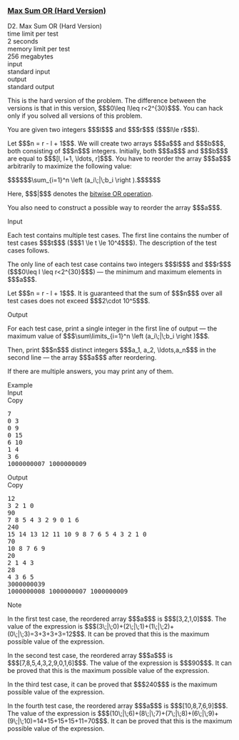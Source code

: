 <h3><a href="https://codeforces.com/contest/2146/problem/D2" target="_blank" rel="noopener noreferrer">Max Sum OR (Hard Version)</a></h3>

<div class="header"><div class="title">D2. Max Sum OR (Hard Version)</div><div class="time-limit"><div class="property-title">time limit per test</div>2 seconds</div><div class="memory-limit"><div class="property-title">memory limit per test</div>256 megabytes</div><div class="input-file input-standard"><div class="property-title">input</div>standard input</div><div class="output-file output-standard"><div class="property-title">output</div>standard output</div></div><div><p>   </p><p><span class="tex-font-style-bf">This is the hard version of the problem. The difference between the versions is that in this version, $$$0\leq l\leq r<2^{30}$$$. You can hack only if you solved all versions of this problem.</span> </p><p>You are given two integers $$$l$$$ and $$$r$$$ ($$$l\le r$$$). </p><p>Let $$$n = r - l + 1$$$. We will create two arrays $$$a$$$ and $$$b$$$, both consisting of $$$n$$$ integers. Initially, both $$$a$$$ and $$$b$$$ are equal to $$$[l, l+1, \ldots, r]$$$. You have to reorder the array $$$a$$$ arbitrarily to maximize the following value:</p><p>$$$$$$\sum_{i=1}^n \left (a_i\;|\;b_i \right ).$$$$$$</p><p>Here, $$$|$$$ denotes the <a href="https://en.wikipedia.org/wiki/Bitwise_operation#OR">bitwise OR operation</a>. </p><p>You also need to construct a possible way to reorder the array $$$a$$$.</p></div><div class="input-specification"><div class="section-title">Input</div><p>Each test contains multiple test cases. The first line contains the number of test cases $$$t$$$ ($$$1 \le t \le 10^4$$$). The description of the test cases follows. </p><p>The only line of each test case contains two integers $$$l$$$ and $$$r$$$ ($$$0\leq l \leq r<2^{30}$$$) — the minimum and maximum elements in $$$a$$$.</p><p>Let $$$n = r - l + 1$$$. It is guaranteed that the sum of $$$n$$$ over all test cases does not exceed $$$2\cdot 10^5$$$. </p></div><div class="output-specification"><div class="section-title">Output</div><p>For each test case, print a single integer in the first line of output — the maximum value of $$$\sum\limits_{i=1}^n \left (a_i\;|\;b_i \right )$$$. </p><p>Then, print $$$n$$$ distinct integers $$$a_1, a_2, \ldots,a_n$$$ in the second line — the array $$$a$$$ after reordering.</p><p>If there are multiple answers, you may print any of them.</p></div><div class="sample-tests"><div class="section-title">Example</div><div class="sample-test"><div class="input"><div class="title">Input<div title="Copy" data-clipboard-target="#id008003535201467192" id="id0009747014938734389" class="input-output-copier">Copy</div></div><pre id="id008003535201467192"><div class="test-example-line test-example-line-even test-example-line-0">7</div><div class="test-example-line test-example-line-odd test-example-line-1">0 3</div><div class="test-example-line test-example-line-even test-example-line-2">0 9</div><div class="test-example-line test-example-line-odd test-example-line-3">0 15</div><div class="test-example-line test-example-line-even test-example-line-4">6 10</div><div class="test-example-line test-example-line-odd test-example-line-5">1 4</div><div class="test-example-line test-example-line-even test-example-line-6">3 6</div><div class="test-example-line test-example-line-odd test-example-line-7">1000000007 1000000009</div></pre></div><div class="output"><div class="title">Output<div title="Copy" data-clipboard-target="#id007136787635462737" id="id008773018488844209" class="input-output-copier">Copy</div></div><pre id="id007136787635462737"><div class="test-example-line test-example-line-odd test-example-line-1">12</div><div class="test-example-line test-example-line-odd test-example-line-1">3 2 1 0 </div><div class="test-example-line test-example-line-even test-example-line-2">90</div><div class="test-example-line test-example-line-even test-example-line-2">7 8 5 4 3 2 9 0 1 6</div><div class="test-example-line test-example-line-odd test-example-line-3">240</div><div class="test-example-line test-example-line-odd test-example-line-3">15 14 13 12 11 10 9 8 7 6 5 4 3 2 1 0 </div><div class="test-example-line test-example-line-even test-example-line-4">70</div><div class="test-example-line test-example-line-even test-example-line-4">10 8 7 6 9</div><div class="test-example-line test-example-line-odd test-example-line-5">20</div><div class="test-example-line test-example-line-odd test-example-line-5">2 1 4 3 </div><div class="test-example-line test-example-line-even test-example-line-6">28</div><div class="test-example-line test-example-line-even test-example-line-6">4 3 6 5 </div><div class="test-example-line test-example-line-odd test-example-line-7">3000000039</div><div class="test-example-line test-example-line-odd test-example-line-7">1000000008 1000000007 1000000009 </div></pre></div></div></div><div class="note"><div class="section-title">Note</div><p>In the first test case, the reordered array $$$a$$$ is $$$[3,2,1,0]$$$. The value of the expression is $$$(3\;|\;0)+(2\;|\;1)+(1\;|\;2)+(0\;|\;3)=3+3+3+3=12$$$. It can be proved that this is the maximum possible value of the expression.</p><p>In the second test case, the reordered array $$$a$$$ is $$$[7,8,5,4,3,2,9,0,1,6]$$$. The value of the expression is $$$90$$$. It can be proved that this is the maximum possible value of the expression.</p><p>In the third test case, it can be proved that $$$240$$$ is the maximum possible value of the expression.</p><p>In the fourth test case, the reordered array $$$a$$$ is $$$[10,8,7,6,9]$$$. The value of the expression is $$$(10\;|\;6)+(8\;|\;7)+(7\;|\;8)+(6\;|\;9)+(9\;|\;10)=14+15+15+15+11=70$$$. It can be proved that this is the maximum possible value of the expression.</p></div>